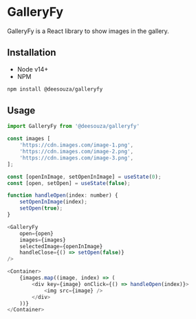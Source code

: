 # GalleryFy

GalleryFy is a React library to show images in the gallery.

## Installation

* Node v14+
* NPM

```bash
npm install @deesouza/galleryfy
```

## Usage

```js
import GalleryFy from '@deesouza/galleryfy'

const images [
    'https://cdn.images.com/image-1.png',
    'https://cdn.images.com/image-2.png',
    'https://cdn.images.com/image-3.png',
];

const [openInImage, setOpenInImage] = useState(0);
const [open, setOpen] = useState(false);

function handleOpen(index: number) {
    setOpenInImage(index);
    setOpen(true);
}

<GalleryFy
    open={open}
    images={images}
    selectedImage={openInImage}
    handleClose={() => setOpen(false)}
/>

<Container>
    {images.map((image, index) => (
        <div key={image} onClick={() => handleOpen(index)}>
            <img src={image} />
        </div>
    ))}
</Container>
``````